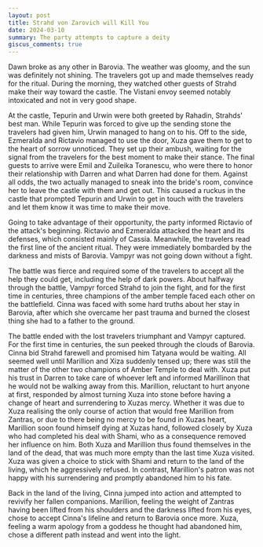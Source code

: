 ```yaml
---
layout: post
title: Strahd von Zarovich will Kill You
date: 2024-03-10
summary: The party attempts to capture a deity
giscus_comments: true
---
```


Dawn broke as any other in Barovia. The weather was gloomy, and the sun was definitely not shining. The travelers got up and made themselves ready for the ritual. During the morning, they watched other guests of Strahd make their way toward the castle. The Vistani envoy seemed notably intoxicated and not in very good shape.

At the castle, Tepurin and Urwin were both greeted by Rahadin, Strahds' best man. While Tepurin was forced to give up the sending stone the travelers had given him, Urwin managed to hang on to his. Off to the side, Ezmeralda and Rictavio managed to use the door, Xuza gave them to get to the heart of sorrow unnoticed. They set up their ambush, waiting for the signal from the travelers for the best moment to make their stance. The final guests to arrive were Emil and Zuileika Toranescu, who were there to honor their relationship with Darren and what Darren had done for them. Against all odds, the two actually managed to sneak into the bride's room, convince her to leave the castle with them and get out. This caused a ruckus in the castle that prompted Tepurin and Urwin to get in touch with the travelers and let them know it was time to make their move.

Going to take advantage of their opportunity, the party informed Rictavio of the attack's beginning. Rictavio and Ezmeralda attacked the heart and its defenses, which consisted mainly of Cassia. Meanwhile, the travelers read the first line of the ancient ritual. They were immediately bombarded by the darkness and mists of Barovia. Vampyr was not going down without a fight.

The battle was fierce and required some of the travelers to accept all the help they could get, including the help of dark powers. About halfway through the battle, Vampyr forced Strahd to join the fight, and for the first time in centuries, three champions of the amber temple faced each other on the battlefield. Cinna was faced with some hard truths about her stay in Barovia, after which she overcame her past trauma and burned the closest thing she had to a father to the ground.

The battle ended with the lost travelers triumphant and Vampyr captured. For the first time in centuries, the sun peeked through the clouds of Barovia. Cinna bid Strahd farewell and promised him Tatyana would be waiting. All seemed well until Marillion and Xiza suddenly tensed up; there was still the matter of the other two champions of Amber Temple to deal with. Xuza put his trust in Darren to take care of whoever left and informed Marillinon that he would not be walking away from this. Marillion, reluctant to hurt anyone at first, responded by almost turning Xuza into stone before having a change of heart and surrendering to Xuzas mercy. Whether it was due to Xuza realising the only course of action that would free Marillion from Zantras, or due to there being no mercy to be found in Xuzas heart, Marillion soon found himself dying at Xuzas hand, followed closely by Xuza who had completed his deal with Shami, who as a consequence removed her influence on him. Both Xuza and Marillion thus found themselves in the land of the dead, that was much more empty than the last time Xuza visited. Xuza was given a choice to stick with Shami and return to the land of the living, which he aggressively refused. In contrast, Marillion's patron was not happy with his surrendering and promptly abandoned him to his fate.

Back in the land of the living, Cinna jumped into action and attempted to revivify her fallen companions. Marillion, feeling the weight of Zantras having been lifted from his shoulders and the darkness lifted from his eyes, chose to accept Cinna's lifeline and return to Barovia once more. Xuza, feeling a warm apology from a goddess he thought had abandoned him, chose a different path instead and went into the light.
